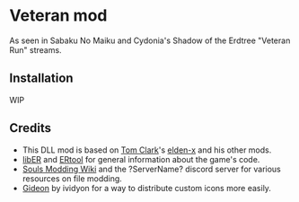 # Veteran mod

As seen in Sabaku No Maiku and Cydonia's Shadow of the Erdtree "Veteran Run" streams.

## Installation

WIP

## Credits
- This DLL mod is based on [Tom Clark](https://github.com/ThomasJClark)'s [elden-x](https://github.com/ThomasJClark/elden-x) and his other mods.
- [libER](https://github.com/Dasaav-dsv/libER/) and [ERtool](https://github.com/kh0nsu/EldenRingTool) for general information about the game's code.
- [Souls Modding Wiki](http://soulsmodding.wikidot.com/) and the ?ServerName? discord server for various resources on file modding.
- [Gideon](https://github.com/ividyon/Gideon) by ividyon for a way to distribute custom icons more easily.
